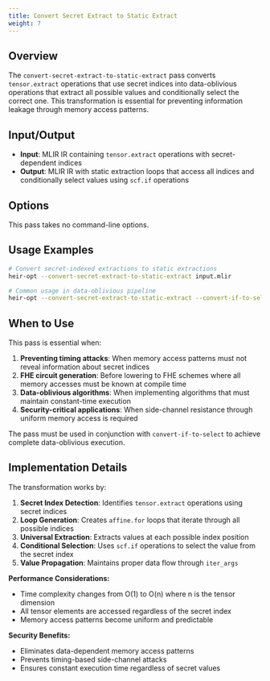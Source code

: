 ```yaml
---
title: Convert Secret Extract to Static Extract
weight: 7
---
```


## Overview

The `convert-secret-extract-to-static-extract` pass converts `tensor.extract`
operations that use secret indices into data-oblivious operations that extract
all possible values and conditionally select the correct one. This
transformation is essential for preventing information leakage through memory
access patterns.

## Input/Output

- **Input**: MLIR IR containing `tensor.extract` operations with
  secret-dependent indices
- **Output**: MLIR IR with static extraction loops that access all indices and
  conditionally select values using `scf.if` operations

## Options

This pass takes no command-line options.

## Usage Examples

```bash
# Convert secret-indexed extractions to static extractions
heir-opt --convert-secret-extract-to-static-extract input.mlir

# Common usage in data-oblivious pipeline
heir-opt --convert-secret-extract-to-static-extract --convert-if-to-select input.mlir
```

## When to Use

This pass is essential when:

1. **Preventing timing attacks**: When memory access patterns must not reveal
   information about secret indices
1. **FHE circuit generation**: Before lowering to FHE schemes where all memory
   accesses must be known at compile time
1. **Data-oblivious algorithms**: When implementing algorithms that must
   maintain constant-time execution
1. **Security-critical applications**: When side-channel resistance through
   uniform memory access is required

The pass must be used in conjunction with `convert-if-to-select` to achieve
complete data-oblivious execution.

## Implementation Details

The transformation works by:

1. **Secret Index Detection**: Identifies `tensor.extract` operations using
   secret indices
1. **Loop Generation**: Creates `affine.for` loops that iterate through all
   possible indices
1. **Universal Extraction**: Extracts values at each possible index position
1. **Conditional Selection**: Uses `scf.if` operations to select the value from
   the secret index
1. **Value Propagation**: Maintains proper data flow through `iter_args`

**Performance Considerations:**

- Time complexity changes from O(1) to O(n) where n is the tensor dimension
- All tensor elements are accessed regardless of the secret index
- Memory access patterns become uniform and predictable

**Security Benefits:**

- Eliminates data-dependent memory access patterns
- Prevents timing-based side-channel attacks
- Ensures constant execution time regardless of secret values
